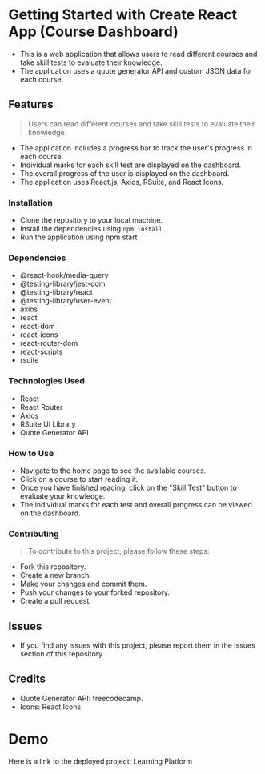 # Getting Started with Create React App (Course Dashboard)

- This is a web application that allows users to read different courses and take skill tests to evaluate their knowledge. 
- The application uses a quote generator API and custom JSON data for each course.

##  Features
> Users can read different courses and take skill tests to evaluate their knowledge.
- The application includes a progress bar to track the user's progress in each course.
- Individual marks for each skill test are displayed on the dashboard.
- The overall progress of the user is displayed on the dashboard.
- The application uses React.js, Axios, RSuite, and React Icons.

### Installation
- Clone the repository to your local machine.
- Install the dependencies using `npm install`.
- Run the application using npm start

### Dependencies
- @react-hook/media-query
- @testing-library/jest-dom
- @testing-library/react
- @testing-library/user-event
- axios
- react
- react-dom
- react-icons
- react-router-dom
- react-scripts
- rsuite

### Technologies Used
- React
- React Router
- Axios
- RSuite UI Library
- Quote Generator API

### How to Use
- Navigate to the home page to see the available courses.
- Click on a course to start reading it.
- Once you have finished reading, click on the "Skill Test" button to evaluate your knowledge.
- The individual marks for each test and overall progress can be viewed on the dashboard.


### Contributing
> To contribute to this project, please follow these steps:

- Fork this repository.
- Create a new branch.
- Make your changes and commit them.
- Push your changes to your forked repository.
- Create a pull request.

## Issues
- If you find any issues with this project, please report them in the Issues section of this repository.

## Credits
- Quote Generator API: freecodecamp.
- Icons: React Icons

# Demo
Here is a link to the deployed project: Learning Platform
